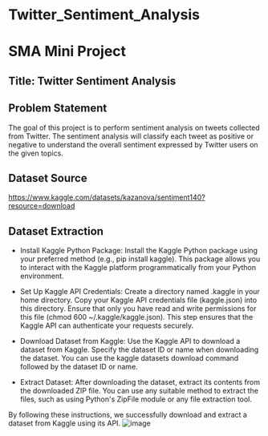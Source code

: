 # Twitter_Sentiment_Analysis

# SMA Mini Project

## Title: Twitter Sentiment Analysis

## Problem Statement

The goal of this project is to perform sentiment analysis on tweets collected from Twitter. The sentiment analysis will classify each tweet as positive or negative to understand the overall sentiment expressed by Twitter users on the given topics.

 ## Dataset Source

 https://www.kaggle.com/datasets/kazanova/sentiment140?resource=download

 ## Dataset Extraction

- Install Kaggle Python Package: Install the Kaggle Python package using your preferred method (e.g., pip install kaggle). This package allows you to interact with the Kaggle platform programmatically from your Python environment.

- Set Up Kaggle API Credentials: Create a directory named .kaggle in your home directory. Copy your Kaggle API credentials file (kaggle.json) into this directory. Ensure that only you have read and write permissions for this file (chmod 600 ~/.kaggle/kaggle.json). This step ensures that the Kaggle API can authenticate your requests securely.

- Download Dataset from Kaggle: Use the Kaggle API to download a dataset from Kaggle. Specify the dataset ID or name when downloading the dataset. You can use the kaggle datasets download command followed by the dataset ID or name.

- Extract Dataset: After downloading the dataset, extract its contents from the downloaded ZIP file. You can use any suitable method to extract the files, such as using Python's ZipFile module or any file extraction tool.

By following these instructions, we successfully download and extract a dataset from Kaggle using its API.
 ![image](https://github.com/HarshKasliwal/Twitter_Sentiment_Analysis/assets/91011623/6f925b59-b628-41fc-abc6-75427bbe31ca)

